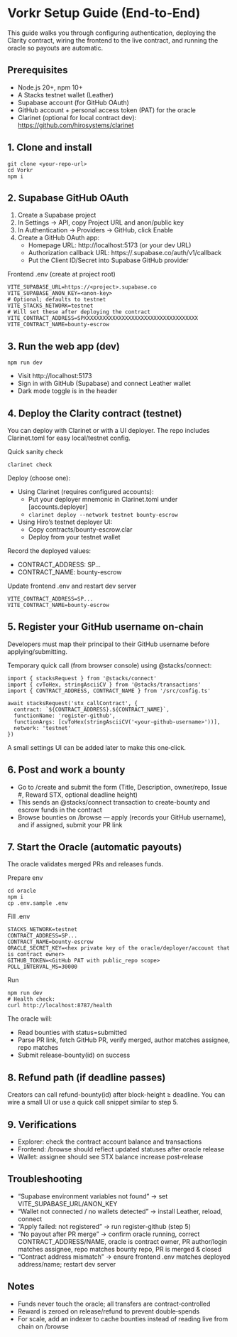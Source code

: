 # Vorkr Setup Guide (End‑to‑End)

This guide walks you through configuring authentication, deploying the Clarity contract, wiring the frontend to the live contract, and running the oracle so payouts are automatic.

## Prerequisites
- Node.js 20+, npm 10+
- A Stacks testnet wallet (Leather)
- Supabase account (for GitHub OAuth)
- GitHub account + personal access token (PAT) for the oracle
- Clarinet (optional for local contract dev): https://github.com/hirosystems/clarinet

## 1. Clone and install
```
git clone <your-repo-url>
cd Vorkr
npm i
```

## 2. Supabase GitHub OAuth
1) Create a Supabase project
2) In Settings → API, copy Project URL and anon/public key
3) In Authentication → Providers → GitHub, click Enable
4) Create a GitHub OAuth app:
   - Homepage URL: http://localhost:5173 (or your dev URL)
   - Authorization callback URL: https://<your-project-ref>.supabase.co/auth/v1/callback
   - Put the Client ID/Secret into Supabase GitHub provider

Frontend .env (create at project root)
```
VITE_SUPABASE_URL=https://<project>.supabase.co
VITE_SUPABASE_ANON_KEY=<anon-key>
# Optional; defaults to testnet
VITE_STACKS_NETWORK=testnet
# Will set these after deploying the contract
VITE_CONTRACT_ADDRESS=SPXXXXXXXXXXXXXXXXXXXXXXXXXXXXXXXXXXXX
VITE_CONTRACT_NAME=bounty-escrow
```

## 3. Run the web app (dev)
```
npm run dev
```
- Visit http://localhost:5173
- Sign in with GitHub (Supabase) and connect Leather wallet
- Dark mode toggle is in the header

## 4. Deploy the Clarity contract (testnet)
You can deploy with Clarinet or with a UI deployer. The repo includes Clarinet.toml for easy local/testnet config.

Quick sanity check
```
clarinet check
```

Deploy (choose one):
- Using Clarinet (requires configured accounts):
  - Put your deployer mnemonic in Clarinet.toml under [accounts.deployer]
  - `clarinet deploy --network testnet bounty-escrow`
- Using Hiro’s testnet deployer UI:
  - Copy contracts/bounty-escrow.clar
  - Deploy from your testnet wallet

Record the deployed values:
- CONTRACT_ADDRESS: SP...
- CONTRACT_NAME: bounty-escrow

Update frontend .env and restart dev server
```
VITE_CONTRACT_ADDRESS=SP...
VITE_CONTRACT_NAME=bounty-escrow
```

## 5. Register your GitHub username on‑chain
Developers must map their principal to their GitHub username before applying/submitting.

Temporary quick call (from browser console) using @stacks/connect:
```
import { stacksRequest } from '@stacks/connect'
import { cvToHex, stringAsciiCV } from '@stacks/transactions'
import { CONTRACT_ADDRESS, CONTRACT_NAME } from '/src/config.ts'

await stacksRequest('stx_callContract', {
  contract: `${CONTRACT_ADDRESS}.${CONTRACT_NAME}`,
  functionName: 'register-github',
  functionArgs: [cvToHex(stringAsciiCV('<your-github-username>'))],
  network: 'testnet'
})
```
A small settings UI can be added later to make this one‑click.

## 6. Post and work a bounty
- Go to /create and submit the form (Title, Description, owner/repo, Issue #, Reward STX, optional deadline height)
- This sends an @stacks/connect transaction to create-bounty and escrow funds in the contract
- Browse bounties on /browse — apply (records your GitHub username), and if assigned, submit your PR link

## 7. Start the Oracle (automatic payouts)
The oracle validates merged PRs and releases funds.

Prepare env
```
cd oracle
npm i
cp .env.sample .env
```
Fill .env
```
STACKS_NETWORK=testnet
CONTRACT_ADDRESS=SP...
CONTRACT_NAME=bounty-escrow
ORACLE_SECRET_KEY=<hex private key of the oracle/deployer/account that is contract owner>
GITHUB_TOKEN=<GitHub PAT with public_repo scope>
POLL_INTERVAL_MS=30000
```
Run
```
npm run dev
# Health check:
curl http://localhost:8787/health
```
The oracle will:
- Read bounties with status=submitted
- Parse PR link, fetch GitHub PR, verify merged, author matches assignee, repo matches
- Submit release-bounty(id) on success

## 8. Refund path (if deadline passes)
Creators can call refund-bounty(id) after block-height ≥ deadline. You can wire a small UI or use a quick call snippet similar to step 5.

## 9. Verifications
- Explorer: check the contract account balance and transactions
- Frontend: /browse should reflect updated statuses after oracle release
- Wallet: assignee should see STX balance increase post‑release

## Troubleshooting
- “Supabase environment variables not found” → set VITE_SUPABASE_URL/ANON_KEY
- “Wallet not connected / no wallets detected” → install Leather, reload, connect
- “Apply failed: not registered” → run register-github (step 5)
- “No payout after PR merge” → confirm oracle running, correct CONTRACT_ADDRESS/NAME, oracle is contract owner, PR author/login matches assignee, repo matches bounty repo, PR is merged & closed
- “Contract address mismatch” → ensure frontend .env matches deployed address/name; restart dev server

## Notes
- Funds never touch the oracle; all transfers are contract‑controlled
- Reward is zeroed on release/refund to prevent double‑spends
- For scale, add an indexer to cache bounties instead of reading live from chain on /browse
